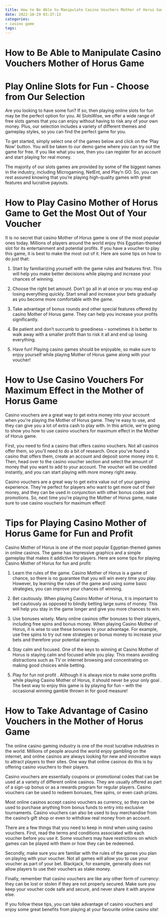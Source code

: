 ```yaml
---
title: How to Be Able to Manipulate Casino Vouchers Mother of Horus Game
date: 2022-10-29 03:37:13
categories:
- casino game
tags:
---
```



#  How to Be Able to Manipulate Casino Vouchers Mother of Horus Game

# Play Online Slots for Fun - Choose from Our Selection

Are you looking to have some fun? If so, then playing online slots for fun may be the perfect option for you. At SlotsWise, we offer a wide range of free slots games that you can enjoy without having to risk any of your own money. Plus, our selection includes a variety of different themes and gameplay styles, so you can find the perfect game for you.

To get started, simply select one of the games below and click on the ‘Play Now’ button. You will be taken to our demo game where you can try out the game for free. If you like what you see, then you can register for an account and start playing for real money.

The majority of our slots games are provided by some of the biggest names in the industry, including Microgaming, NetEnt, and Play’n GO. So, you can rest assured knowing that you’re playing high-quality games with great features and lucrative payouts.

#  How to Play Casino Mother of Horus Game to Get the Most Out of Your Voucher

It is no secret that casino Mother of Horus game is one of the most popular ones today. Millions of players around the world enjoy this Egyptian-themed slot for its entertainment and potential profits. If you have a voucher to play this game, it is best to make the most out of it. Here are some tips on how to do just that:

1. Start by familiarizing yourself with the game rules and features first. This will help you make better decisions while playing and increase your chances of winning.

2. Choose the right bet amount. Don’t go all in at once or you may end up losing everything quickly. Start small and increase your bets gradually as you become more comfortable with the game.

3. Take advantage of bonus rounds and other special features offered by casino Mother of Horus game. They can help you increase your profits significantly.

4. Be patient and don’t succumb to greediness – sometimes it is better to walk away with a smaller profit than to risk it all and end up losing everything.

5. Have fun! Playing casino games should be enjoyable, so make sure to enjoy yourself while playing Mother of Horus game along with your voucher!

#  How to Use Casino Vouchers For Maximum Effect in the Mother of Horus Game



Casino vouchers are a great way to get extra money into your account when you're playing the Mother of Horus game. They're easy to use, and they can give you a lot of extra cash to play with. In this article, we're going to show you how to use casino vouchers for maximum effect in the Mother of Horus game.

First, you need to find a casino that offers casino vouchers. Not all casinos offer them, so you'll need to do a bit of research. Once you've found a casino that offers them, create an account and deposit some money into it. Then, head over to the casino voucher section and select the amount of money that you want to add to your account. The voucher will be credited instantly, and you can start playing with more money right away.

 Casino vouchers are a great way to get extra value out of your gaming experience. They're perfect for players who want to get more out of their money, and they can be used in conjunction with other bonus codes and promotions. So, next time you're playing the Mother of Horus game, make sure to use casino vouchers for maximum effect!

#  Tips for Playing Casino Mother of Horus Game for Fun and Profit

Casino Mother of Horus is one of the most popular Egyptian-themed games in online casinos. The game has impressive graphics and a simple gameplay that makes it addictive for players. Here are some tips for playing Casino Mother of Horus for fun and profit:

1. Learn the rules of the game. Casino Mother of Horus is a game of chance, so there is no guarantee that you will win every time you play. However, by learning the rules of the game and using some basic strategies, you can improve your chances of winning.

2. Bet cautiously. When playing Casino Mother of Horus, it is important to bet cautiously as opposed to blindly betting large sums of money. This will help you stay in the game longer and give you more chances to win.

3. Use bonuses wisely. Many online casinos offer bonuses to their players, including free spins and bonus money. When playing Casino Mother of Horus, it is wise to use these bonuses to your advantage. For example, use free spins to try out new strategies or bonus money to increase your bets and therefore your potential earnings.

4. Stay calm and focused. One of the keys to winning at Casino Mother of Horus is staying calm and focused while you play. This means avoiding distractions such as TV or internet browsing and concentrating on making good choices while betting.

5. Play for fun not profit . Although it is always nice to make some profits while playing Casino Mother of Horus, it should never be your only goal . The best way to enjoy this game is by playing for fun – with the occasional winning gamble thrown in for good measure!

#  How to Take Advantage of Casino Vouchers in the Mother of Horus Game

The online casino gaming industry is one of the most lucrative industries in the world. Millions of people around the world enjoy gambling on the internet, and online casinos are always looking for new and innovative ways to attract players to their sites. One way that online casinos do this is by offering casino vouchers to their players.

Casino vouchers are essentially coupons or promotional codes that can be used at a variety of different online casinos. They are usually offered as part of a sign-up bonus or as a rewards program for regular players. Casino vouchers can be used to redeem bonuses, free spins, or even cash prizes.

Most online casinos accept casino vouchers as currency, so they can be used to purchase anything from bonus funds to entry into exclusive tournaments. Casino vouchers can also be used to buy merchandise from the casino’s gift shop or even to withdraw real money from an account.

There are a few things that you need to keep in mind when using casino vouchers. First, read the terms and conditions associated with each voucher before you use it. Some vouchers may have restrictions on which games can be played with them or how they can be redeemed.

Secondly, make sure you are familiar with the rules of the games you plan on playing with your voucher. Not all games will allow you to use your voucher as part of your bet. Blackjack, for example, generally does not allow players to use their vouchers as stake money.

Finally, remember that casino vouchers are like any other form of currency: they can be lost or stolen if they are not properly secured. Make sure you keep your voucher code safe and secure, and never share it with anyone else.

If you follow these tips, you can take advantage of casino vouchers and enjoy some great benefits from playing at your favourite online casino site!
